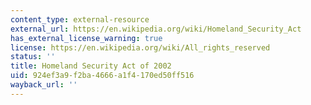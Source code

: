 ```yaml
---
content_type: external-resource
external_url: https://en.wikipedia.org/wiki/Homeland_Security_Act
has_external_license_warning: true
license: https://en.wikipedia.org/wiki/All_rights_reserved
status: ''
title: Homeland Security Act of 2002
uid: 924ef3a9-f2ba-4666-a1f4-170ed50ff516
wayback_url: ''
---
```

